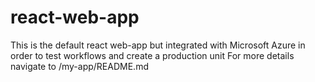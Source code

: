 # react-web-app

This is the default react web-app but integrated with Microsoft Azure in order to test workflows and create a production unit
For more details navigate to /my-app/README.md 